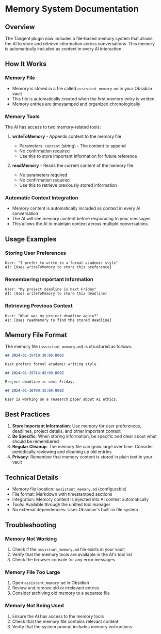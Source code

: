 # Memory System Documentation

## Overview

The Tangent plugin now includes a file-based memory system that allows the AI to store and retrieve information across conversations. This memory is automatically included as context in every AI interaction.

## How It Works

### Memory File
- Memory is stored in a file called `assistant_memory.md` in your Obsidian vault
- This file is automatically created when the first memory entry is written
- Memory entries are timestamped and organized chronologically

### Memory Tools

The AI has access to two memory-related tools:

1. **writeToMemory** - Appends content to the memory file
   - Parameters: `content` (string) - The content to append
   - No confirmation required
   - Use this to store important information for future reference

2. **readMemory** - Reads the current content of the memory file
   - No parameters required
   - No confirmation required
   - Use this to retrieve previously stored information

### Automatic Context Integration

- Memory content is automatically included as context in every AI conversation
- The AI will see memory content before responding to your messages
- This allows the AI to maintain context across multiple conversations

## Usage Examples

### Storing User Preferences
```
User: "I prefer to write in a formal academic style"
AI: [Uses writeToMemory to store this preference]
```

### Remembering Important Information
```
User: "My project deadline is next Friday"
AI: [Uses writeToMemory to store this deadline]
```

### Retrieving Previous Context
```
User: "What was my project deadline again?"
AI: [Uses readMemory to find the stored deadline]
```

## Memory File Format

The memory file (`assistant_memory.md`) is structured as follows:

```markdown
## 2024-01-15T10:30:00.000Z

User prefers formal academic writing style.

## 2024-01-15T14:45:00.000Z

Project deadline is next Friday.

## 2024-01-16T09:15:00.000Z

User is working on a research paper about AI ethics.
```

## Best Practices

1. **Store Important Information**: Use memory for user preferences, deadlines, project details, and other important context
2. **Be Specific**: When storing information, be specific and clear about what should be remembered
3. **Regular Cleanup**: The memory file can grow large over time. Consider periodically reviewing and cleaning up old entries
4. **Privacy**: Remember that memory content is stored in plain text in your vault

## Technical Details

- Memory file location: `assistant_memory.md` (configurable)
- File format: Markdown with timestamped sections
- Integration: Memory content is injected into AI context automatically
- Tools: Available through the unified tool manager
- No external dependencies: Uses Obsidian's built-in file system

## Troubleshooting

### Memory Not Working
1. Check if the `assistant_memory.md` file exists in your vault
2. Verify that the memory tools are available in the AI's tool list
3. Check the browser console for any error messages

### Memory File Too Large
1. Open `assistant_memory.md` in Obsidian
2. Review and remove old or irrelevant entries
3. Consider archiving old memory to a separate file

### Memory Not Being Used
1. Ensure the AI has access to the memory tools
2. Check that the memory file contains relevant content
3. Verify that the system prompt includes memory instructions 